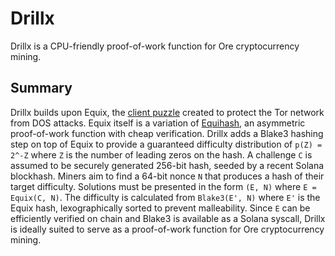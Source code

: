 # Drillx

Drillx is a CPU-friendly proof-of-work function for Ore cryptocurrency mining.

## Summary

Drillx builds upon Equix, the [client puzzle](https://gitlab.torproject.org/tpo/core/tor/-/blob/main/src/ext/equix/devlog.md) created to protect the Tor network from DOS attacks. Equix itself is a variation of [Equihash](https://core.ac.uk/download/pdf/31227294.pdf), an asymmetric proof-of-work function with cheap verification. Drillx adds a Blake3 hashing step on top of Equix to provide a guaranteed difficulty distribution of `p(Z) = 2^-Z` where `Z` is the number of leading zeros on the hash. A challenge `C` is assumed to be securely generated 256-bit hash, seeded by a recent Solana blockhash. Miners aim to find a 64-bit nonce `N` that produces a hash of their target difficulty. Solutions must be presented in the form `(E, N)` where `E = Equix(C, N)`. The difficulty is calculated from `Blake3(E', N)` where `E'` is the Equix hash, lexographically sorted to prevent malleability. Since `E` can be efficiently verified on chain and Blake3 is available as a Solana syscall, Drillx is ideally suited to serve as a proof-of-work function for Ore cryptocurrency mining. 
